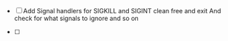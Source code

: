 

- [ ] Add Signal handlers for SIGKILL and SIGINT clean free and exit
        And check for what signals to ignore and so on

- [ ] 



